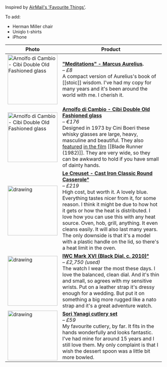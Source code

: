 Inspired by [AirMail's 'Favourite Things'](https://airmail.news/shop/guest).

To add:
- Herman Miller chair
- Uniqlo t-shirts
- iPhone

Photo | Product
-- | --
<a href="https://www.amazon.co.uk/Penguin-Great-Ideas-Meditations-September/dp/B0161SVRN8/"><img src="https://elliotclowes.com/cold/2024/meditations.jpg" alt="Arnolfo di Cambio - Cibi Double Old Fashioned glass" width="160"/></a> | **["Meditations" - Marcus Aurelius](https://www.amazon.co.uk/Penguin-Great-Ideas-Meditations-September/dp/B0161SVRN8/).** <br>*– £8*<br>A compact version of Aurelius's book of [[stoic]] wisdom. I've had my copy for many years and it's been around the world with me. I cherish it.
<a href="https://arnolfodicambio.com/product/cibi-double-old-fashioned-glass-the-bladerunner-glass/"><img src="https://elliotclowes.com/cold/2024/800px-cibi-37ml-old-fashioned-glass-single.jpg" alt="Arnolfo di Cambio - Cibi Double Old Fashioned glass" width="160"/></a> | **[Arnolfo di Cambio - Cibi Double Old Fashioned glass](https://arnolfodicambio.com/product/cibi-double-old-fashioned-glass-the-bladerunner-glass/)** <br>*– €176*<br>Designed in 1973 by Cini Boeri these whisky glasses are large, heavy, masculine and beautiful. They also [featured](https://elliotclowes.com/cold/2024/blade-runner-deckards-whiskey-glass.jpg) [in the film](https://elliotclowes.com/cold/2024/blade-runner-deckards-whiskey-glass-2.jpg) [[Blade Runner (1982)]]. They are very wide, so they can be awkward to hold if you have small of dainty hands.
<a href="https://www.amazon.co.uk/dp/0374525706?tag=mostrecomme0e-21&geniuslink=true"><img src="https://elliotclowes.com/cold/2024/le-creuset-cast-iron-classic-round-casserole.jpg" alt="drawing" width="160"/></a> | **[Le Creuset - Cast Iron Classic Round Casserole](https://www.lecreuset.co.uk/en_GB/p/cast-iron-classic-round-casserole/CI5001.html?dwvar_CI5001_color=ocean&dwvar_CI5001_size=26cm-l5-3)[°](https://elliotclowes.com/cold/2024/https__www.lecreuset.co.uk_en_GB_p_cast-iron-classic-round-casserole_CI5001.html_dwvar_CI5001_color=ocean&dwvar_CI5001_size=26cm-l5-3.html)** <br>*– £219*<br>High cost, but worth it. A lovely blue. Everything tastes nicer from it, for some reason. I think it might be due to how hot it gets or how the heat is distributed. I love how you can use this with any heat source. Oven, hob, grill, anything. It even cleans easily. It will also last many years. The only downside is that it's a model with a plastic handle on the lid, so there's a heat limit in the oven.
<a href="https://web.archive.org/web/20110121050321/http://www.iwc.com/collection/pilots/IW3255/"><img src="https://elliotclowes.com/cold/2024/iwc-cropped.jpg" alt="drawing" width="160"/></a> | **[IWC Mark XVI (Black Dial, c. 2010)](https://web.archive.org/web/20110121050321/http://www.iwc.com/collection/pilots/IW3255/)[°](https://elliotclowes.com/cold/2024/https__web.archive.org_web_20110121050321_http__www.iwc.com_collection_pilots_IW3255_.html)** <br>*– £2,750 (used)*<br>The watch I wear the most these days. I love the balanced, clean dial. And it's thin and small, so agrees with my sensitive wrists. Put on a leather strap it's dressy enough for a wedding. But put it on something a big more rugged like a nato strap and it's a great adventure watch.
<a href="https://store.moma.org/en-gb/products/yanagi-flatware-set-of-5" alt="drawing" width="160"/><img src="https://elliotclowes.com/cold/2024/sori-yanagi-cutlery-set-min.jpg" alt="drawing" width="160"/></a> | **[Sori Yanagi cutlery set](https://store.moma.org/en-gb/products/yanagi-flatware-set-of-5)**<br>*– £59*<br>My favourite cutlery, by far. It fits in the hands wonderfully and looks fantastic. I've had mine for around 15 years and I still love them. My only complaint is that I wish the dessert spoon was a little bit more bowled. 